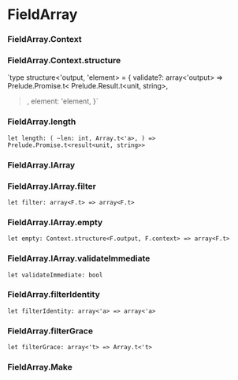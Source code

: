 # FieldArray




### FieldArray.Context
  
  
### FieldArray.Context.structure
  
`type structure<'output, 'element> = {
  validate?: array<'output> => Prelude.Promise.t<
    Prelude.Result.t<unit, string>,
  >,
  element: 'element,
}`  


### FieldArray.length
  
`let length: (
  ~len: int,
  Array.t<'a>,
) => Prelude.Promise.t<result<unit, string>>`  


### FieldArray.IArray
  
  
### FieldArray.IArray.filter
  
`let filter: array<F.t> => array<F.t>`  


### FieldArray.IArray.empty
  
`let empty: Context.structure<F.output, F.context> => array<F.t>`  


### FieldArray.IArray.validateImmediate
  
`let validateImmediate: bool`  


### FieldArray.filterIdentity
  
`let filterIdentity: array<'a> => array<'a>`  


### FieldArray.filterGrace
  
`let filterGrace: array<'t> => Array.t<'t>`  


### FieldArray.Make
  

